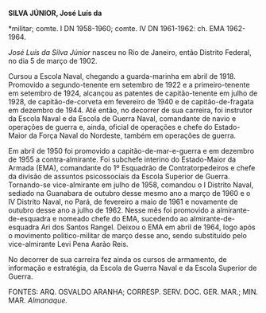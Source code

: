 **SILVA JÚNIOR, José Luís da**

\*militar; comte. I DN 1958-1960; comte. IV DN 1961-1962: ch. EMA
1962-1964.

*José Luís da Silva Júnior* nasceu no Rio de Janeiro, então Distrito
Federal, no dia 5 de março de 1902.

Cursou a Escola Naval, chegando a guarda-marinha em abril de 1918.
Promovido a segundo-tenente em setembro de 1922 e a primeiro-tenente em
setembro de 1924, alcançou as patentes de capitão-tenente em julho de
1928, de capitão-de-corveta em fevereiro de 1940 e de capitão-de-fragata
em dezembro de 1944. Até então, no decorrer de sua carreira, foi
instrutor da Escola Naval e da Escola de Guerra Naval, comandante de
navio e operações de guerra e, ainda, oficial de operações e chefe do
Estado-Maior da Força Naval do Nordeste, também em operações de guerra.

Em abril de 1950 foi promovido a capitão-de-mar-e-guerra e em dezembro
de 1955 a contra-almirante. Foi subchefe interino do Estado-Maior da
Armada (EMA), comandante do 1º Esquadrão de Contratorpedeiros e chefe da
divisão de assuntos psicossociais da Escola Superior de Guerra.
Tornando-se vice-almirante em julho de 1958, comandou o I Distrito
Naval, sediado na Guanabara de outubro desse mesmo ano a março de 1960 e
o IV Distrito Naval, no Pará, de fevereiro a maio de 1961 e novamente de
outubro desse ano a julho de 1962. Nesse mês foi promovido a
almirante-de-esquadra e nomeado chefe do EMA, sucedendo ao
almirante-de-esquadra Ari dos Santos Rangel. Deixou o EMA em abril de
1964, logo após o movimento político-militar de março desse ano, sendo
substituído pelo vice-almirante Levi Pena Aarão Reis.

No decorrer de sua carreira fez ainda os cursos de armamento, de
informação e estratégia, da Escola de Guerra Naval e da Escola Superior
de Guerra.

FONTES: ARQ. OSVALDO ARANHA; CORRESP. SERV. DOC. GER. MAR.; MIN. MAR.
*Almanaque.*

 
